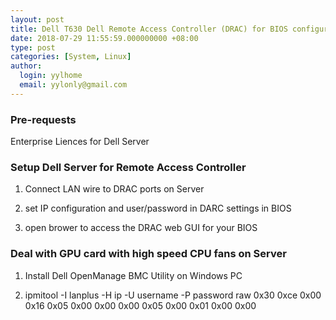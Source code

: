 ```yaml
---
layout: post
title: Dell T630 Dell Remote Access Controller (DRAC) for BIOS configuration
date: 2018-07-29 11:55:59.000000000 +08:00
type: post
categories: [System, Linux]
author:
  login: yylhome
  email: yylonly@gmail.com
---
```


### Pre-requests

Enterprise Liences for Dell Server

### Setup Dell Server for Remote Access Controller

1. Connect LAN wire to DRAC ports on Server

2. set IP configuration and user/password in DARC settings in BIOS

3. open brower to access the DRAC web GUI for your BIOS

### Deal with GPU card with high speed CPU fans on Server

1. Install Dell OpenManage BMC Utility on Windows PC

2. ipmitool -I lanplus -H ip -U username -P password raw 0x30 0xce 0x00 0x16 0x05 0x00 0x00 0x00 0x05 0x00 0x01 0x00 0x00
